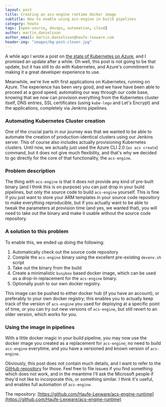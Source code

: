 ```yaml
---
layout: post
title: Creating an acs-engine runtime docker image
subtitle: How to enable using acs-engine in build pipelines
category: howto
tags: [open-source, devops, automation, cloud]
author: martin_danielsson
author_email: martin.danielsson@haufe-lexware.com 
header-img: "images/bg-post-clover.jpg"
---
```


A while ago I wrote a post on [the state of Kubernetes on Azure](http://dev.haufe.com/state-of-kubernetes-on-azure/), and I promised an update after a while. Oh well, this post is not going to be that update, but it has still to do with Kubernetes, and Azure's commitment to making it a great developer experience to use.

Meanwhile, we're live with first applications on Kubernetes, running on Azure. The experience has been very good, and we have have been able to proceed at a good speed, automating our way through our code base, knowing that we now can provision everything from the Kubernetes cluster itself, DNS entries, SSL certificates (using `kube-lego` and Let's Encrypt) and the applications, completely via Jenkins pipelines.

### Automating Kubernetes Cluster creation

One of the crucial parts in our journey was that we wanted to be able to automate the creation of production-identical clusters using our Jenkins server. This of course also includes actually provisioning Kubernetes clusters. Until now, we actually just used the Azure CLI 2.0 (`az acs create`) command, but it does not give much flexibility, and that's why we decided to go directly for the core of that functionality, the `acs-engine`.

### Problem description

The thing with `acs-engine` is that it does not provide any kind of pre-built binary (and I think this is on purpose) you can just drop in your build pipelines, but only the source code to build `acs-engine` yourself. This is fine if you just want to store your ARM templates in your source code repository to make everything reproducible, but if you actually want to be able to tweak the parameters at provision time (and yes, we wanted that), you will need to take out the binary and make it usable without the source code repository.

### A solution to this problem

To enable this, we ended up doing the following:

1. Automatically check out the source code repository
2. Compile the `acs-engine` binary using the excellent pre-existing `devenv.sh` script
3. Take out the binary from the build
4. Create a minimalistic `busybox` based docker image, which can be used as a drop-in replacement for the `acs-engine` binary.
5. Optionally push to our own docker registry.

This image can be pushed to either docker hub (if you have an account), or preferably to your own docker registry; this enables you to actually keep track of the version of `acs-engine` you used for deploying at a specific point of time, or you can try out new versions of `acs-engine`, but still revert to an older version, which works for you.

### Using the image in pipelines

With a little docker magic in your build pipeline, you may now use the docker image you created as a replacement for `acs-engine`; no need to build `acs-engine` everytime, and you have a versioned and known version of `acs-engine`.

Obviously, this post does not contain much details, and I want to refer to the [GitHub repository](https://github.com/Haufe-Lexware/acs-engine-runtime) for those. Feel free to file issues if you find something which does not work, and in the meantime I'll ask the Microsoft people if they'd not like to incorporate this, or something similar. I think it's useful, and enables full automation of `acs-engine`.

The repository: [https://github.com/Haufe-Lexware/acs-engine-runtime](https://github.com/Haufe-Lexware/acs-engine-runtime)
